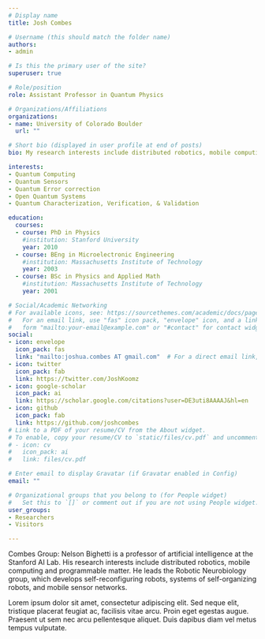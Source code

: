 ```yaml
---
# Display name
title: Josh Combes

# Username (this should match the folder name)
authors:
- admin

# Is this the primary user of the site?
superuser: true

# Role/position
role: Assistant Professor in Quantum Physics

# Organizations/Affiliations
organizations:
- name: University of Colorado Boulder
  url: ""

# Short bio (displayed in user profile at end of posts)
bio: My research interests include distributed robotics, mobile computing and programmable matter.

interests:
- Quantum Computing
- Quantum Sensors
- Quantum Error correction 
- Open Quantum Systems
- Quantum Characterization, Verification, & Validation

education:
  courses:
  - course: PhD in Physics
    #institution: Stanford University
    year: 2010
  - course: BEng in Microelectronic Engineering
    #institution: Massachusetts Institute of Technology
    year: 2003
  - course: BSc in Physics and Applied Math
    #institution: Massachusetts Institute of Technology
    year: 2001

# Social/Academic Networking
# For available icons, see: https://sourcethemes.com/academic/docs/page-builder/#icons
#   For an email link, use "fas" icon pack, "envelope" icon, and a link in the
#   form "mailto:your-email@example.com" or "#contact" for contact widget.
social:
- icon: envelope
  icon_pack: fas
  link: "mailto:joshua.combes AT gmail.com"  # For a direct email link, use "mailto:test@example.org".
- icon: twitter
  icon_pack: fab
  link: https://twitter.com/JoshKoomz
- icon: google-scholar
  icon_pack: ai
  link: https://scholar.google.com/citations?user=DE3uti8AAAAJ&hl=en
- icon: github
  icon_pack: fab
  link: https://github.com/joshcombes
# Link to a PDF of your resume/CV from the About widget.
# To enable, copy your resume/CV to `static/files/cv.pdf` and uncomment the lines below.
# - icon: cv
#   icon_pack: ai
#   link: files/cv.pdf

# Enter email to display Gravatar (if Gravatar enabled in Config)
email: ""

# Organizational groups that you belong to (for People widget)
#   Set this to `[]` or comment out if you are not using People widget.
user_groups:
- Researchers
- Visitors

---
```

Combes Group:
Nelson Bighetti is a professor of artificial intelligence at the Stanford AI Lab. His research interests include distributed robotics, mobile computing and programmable matter. He leads the Robotic Neurobiology group, which develops self-reconfiguring robots, systems of self-organizing robots, and mobile sensor networks.

Lorem ipsum dolor sit amet, consectetur adipiscing elit. Sed neque elit, tristique placerat feugiat ac, facilisis vitae arcu. Proin eget egestas augue. Praesent ut sem nec arcu pellentesque aliquet. Duis dapibus diam vel metus tempus vulputate.
